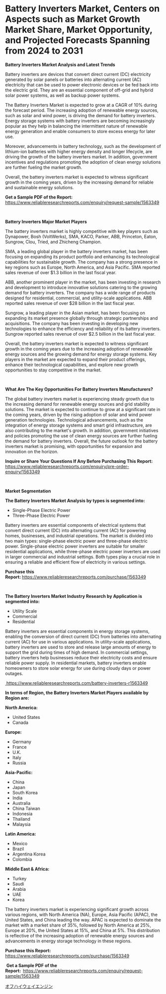 <p><h1>Battery Inverters Market, Centers on Aspects such as Market Growth Market Share, Market Opportunity, and Projected Forecasts Spanning from 2024 to 2031</h1></p><p><strong>Battery Inverters Market Analysis and Latest Trends</strong></p>
<p><p>Battery inverters are devices that convert direct current (DC) electricity generated by solar panels or batteries into alternating current (AC) electricity that can be used to power electronic devices or be fed back into the electric grid. They are an essential component of off-grid and hybrid solar power systems, as well as backup power systems.</p><p>The Battery Inverters Market is expected to grow at a CAGR of 10% during the forecast period. The increasing adoption of renewable energy sources, such as solar and wind power, is driving the demand for battery inverters. Energy storage systems with battery inverters are becoming increasingly popular as they help in balancing the intermittent nature of renewable energy generation and enable consumers to store excess energy for later use.</p><p>Moreover, advancements in battery technology, such as the development of lithium-ion batteries with higher energy density and longer lifecycle, are driving the growth of the battery inverters market. In addition, government incentives and regulations promoting the adoption of clean energy solutions are further fueling the market growth.</p><p>Overall, the battery inverters market is expected to witness significant growth in the coming years, driven by the increasing demand for reliable and sustainable energy solutions.</p></p>
<p><strong>Get a Sample PDF of the Report:&nbsp;</strong> <a href="https://www.reliableresearchreports.com/enquiry/request-sample/1563349">https://www.reliableresearchreports.com/enquiry/request-sample/1563349</a></p>
<p>&nbsp;</p>
<p><strong>Battery Inverters Major Market Players</strong></p>
<p><p>The battery inverters market is highly competitive with key players such as Dynapower, Bosh (VoltWerks), SMA, KACO, Parker, ABB, Princeton, Eaton, Sungrow, Clou, Tried, and Zhicheng Champion. </p><p>SMA, a leading global player in the battery inverters market, has been focusing on expanding its product portfolio and enhancing its technological capabilities for sustainable growth. The company has a strong presence in key regions such as Europe, North America, and Asia Pacific. SMA reported sales revenue of over $1.3 billion in the last fiscal year.</p><p>ABB, another prominent player in the market, has been investing in research and development to introduce innovative solutions catering to the growing demand for battery inverters. The company has a wide range of products designed for residential, commercial, and utility-scale applications. ABB reported sales revenue of over $28 billion in the last fiscal year.</p><p>Sungrow, a leading player in the Asian market, has been focusing on expanding its market presence globally through strategic partnerships and acquisitions. The company has been investing in developing new technologies to enhance the efficiency and reliability of its battery inverters. Sungrow reported sales revenue of over $2.5 billion in the last fiscal year.</p><p>Overall, the battery inverters market is expected to witness significant growth in the coming years due to the increasing adoption of renewable energy sources and the growing demand for energy storage systems. Key players in the market are expected to expand their product offerings, enhance their technological capabilities, and explore new growth opportunities to stay competitive in the market.</p></p>
<p>&nbsp;</p>
<p><strong>What Are The Key Opportunities For Battery Inverters Manufacturers?</strong></p>
<p><p>The global battery inverters market is experiencing steady growth due to the increasing demand for renewable energy sources and grid stability solutions. The market is expected to continue to grow at a significant rate in the coming years, driven by the rising adoption of solar and wind power generation technologies. Technological advancements, such as the integration of energy storage systems and smart grid infrastructure, are also contributing to the market's growth. In addition, government initiatives and policies promoting the use of clean energy sources are further fueling the demand for battery inverters. Overall, the future outlook for the battery inverters market is promising, with opportunities for expansion and innovation on the horizon.</p></p>
<p><strong>Inquire or Share Your Questions If Any Before Purchasing This Report:</strong> <a href="https://www.reliableresearchreports.com/enquiry/pre-order-enquiry/1563349">https://www.reliableresearchreports.com/enquiry/pre-order-enquiry/1563349</a></p>
<p>&nbsp;</p>
<p><strong>Market Segmentation</strong></p>
<p><strong>The Battery Inverters Market Analysis by types is segmented into:</strong></p>
<p><ul><li>Single-Phase Electric Power</li><li>Three-Phase Electric Power</li></ul></p>
<p><p>Battery inverters are essential components of electrical systems that convert direct current (DC) into alternating current (AC) for powering homes, businesses, and industrial operations. The market is divided into two main types: single-phase electric power and three-phase electric power. Single-phase electric power inverters are suitable for smaller residential applications, while three-phase electric power inverters are used in larger commercial and industrial settings. Both types play a crucial role in ensuring a reliable and efficient flow of electricity in various settings.</p></p>
<p><strong>Purchase this Report:&nbsp;</strong><a href="https://www.reliableresearchreports.com/purchase/1563349">https://www.reliableresearchreports.com/purchase/1563349</a></p>
<p>&nbsp;</p>
<p><strong>The Battery Inverters Market Industry Research by Application is segmented into:</strong></p>
<p><ul><li>Utility Scale</li><li>Commercial</li><li>Residential</li></ul></p>
<p><p>Battery inverters are essential components in energy storage systems, enabling the conversion of direct current (DC) from batteries into alternating current (AC) for use in various applications. In utility-scale applications, battery inverters are used to store and release large amounts of energy to support the grid during times of high demand. In commercial settings, battery inverters help businesses reduce their electricity costs and ensure reliable power supply. In residential markets, battery inverters enable homeowners to store solar energy for use during cloudy days or power outages.</p></p>
<p><a href="https://www.reliableresearchreports.com/battery-inverters-r1563349">&nbsp;https://www.reliableresearchreports.com/battery-inverters-r1563349</a></p>
<p><strong>In terms of Region, the Battery Inverters Market Players available by Region are:</strong></p>
<p>
    <p> <strong> North America: </strong>
        <ul>
            <li>United States</li>
            <li>Canada</li>
        </ul>
        </p> 
    <p> <strong> Europe: </strong>
        <ul>
            <li>Germany</li>
            <li>France</li>
            <li>U.K.</li>
            <li>Italy</li>
            <li>Russia</li>
        </ul>
        </p> 
    <p> <strong> Asia-Pacific: </strong>
        <ul>
            <li>China</li>
            <li>Japan</li>
            <li>South Korea</li>
            <li>India</li>
            <li>Australia</li>
            <li>China Taiwan</li>
            <li>Indonesia</li>
            <li>Thailand</li>
            <li>Malaysia</li>
        </ul>
        </p> 
    <p> <strong> Latin America: </strong>
        <ul>
            <li>Mexico</li>
            <li>Brazil</li>
            <li>Argentina Korea</li>
            <li>Colombia</li>
        </ul>
        </p> 
    <p> <strong> Middle East & Africa: </strong>
        <ul>
            <li>Turkey</li>
            <li>Saudi</li>
            <li>Arabia</li>
            <li>UAE</li>
            <li>Korea</li>
        </ul>
    </p>
    </p>
<p><p>The battery inverters market is experiencing significant growth across various regions, with North America (NA), Europe, Asia Pacific (APAC), the United States, and China leading the way. APAC is expected to dominate the market with a market share of 35%, followed by North America at 25%, Europe at 20%, the United States at 15%, and China at 5%. This distribution is reflective of the increasing adoption of renewable energy sources and advancements in energy storage technology in these regions.</p></p>
<p><strong>Purchase this Report: </strong><a href="https://www.reliableresearchreports.com/purchase/1563349">https://www.reliableresearchreports.com/purchase/1563349</a></p>
<p>&nbsp;<strong>Get a Sample PDF of the Report:&nbsp;&nbsp;</strong><a href="https://www.reliableresearchreports.com/enquiry/request-sample/1563349">https://www.reliableresearchreports.com/enquiry/request-sample/1563349</a></p>
<p><strong></strong></p>
<p><p><a href="https://github.com/SarahFahey88/Market-Research-Report-List-1/blob/main/441145736790.md">オフハイウェイエンジン</a></p></p>